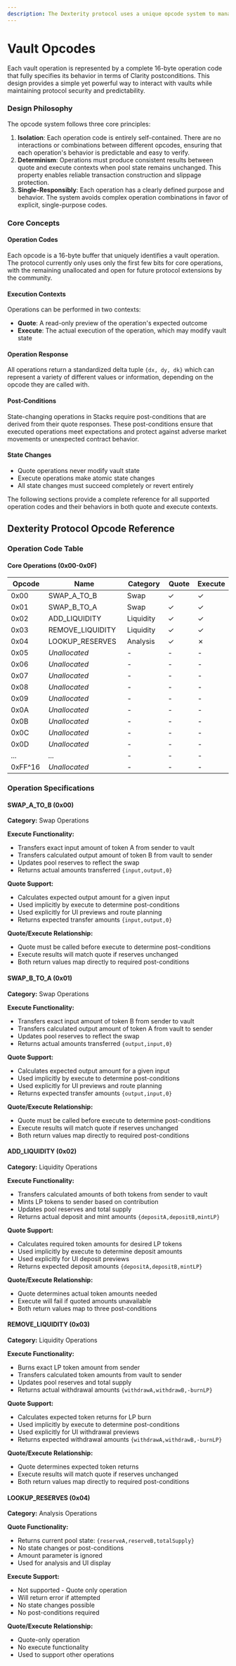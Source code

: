 ```yaml
---
description: The Dexterity protocol uses a unique opcode system to manage vault operations.
---
```


# Vault Opcodes

Each vault operation is represented by a complete 16-byte operation code that fully specifies its behavior in terms of Clarity postconditions. This design provides a simple yet powerful way to interact with vaults while maintaining protocol security and predictability.

### Design Philosophy

The opcode system follows three core principles:

1. **Isolation**: Each operation code is entirely self-contained. There are no interactions or combinations between different opcodes, ensuring that each operation's behavior is predictable and easy to verify.
2. **Determinism**: Operations must produce consistent results between quote and execute contexts when pool state remains unchanged. This property enables reliable transaction construction and slippage protection.
3. **Single-Responsibly**: Each operation has a clearly defined purpose and behavior. The system avoids complex operation combinations in favor of explicit, single-purpose codes.

### Core Concepts

#### Operation Codes

Each opcode is a 16-byte buffer that uniquely identifies a vault operation. The protocol currently only uses only the first few bits for core operations, with the remaining unallocated and open for future protocol extensions by the community.

#### Execution Contexts

Operations can be performed in two contexts:

* **Quote**: A read-only preview of the operation's expected outcome
* **Execute**: The actual execution of the operation, which may modify vault state

#### Operation Response

All operations return a standardized delta tuple `{dx, dy, dk}` which can represent a variety of different values or information, depending on the opcode they are called with.

#### Post-Conditions

State-changing operations in Stacks require post-conditions that are derived from their quote responses. These post-conditions ensure that executed operations meet expectations and protect against adverse market movements or unexpected contract behavior.

#### State Changes

* Quote operations never modify vault state
* Execute operations make atomic state changes
* All state changes must succeed completely or revert entirely

The following sections provide a complete reference for all supported operation codes and their behaviors in both quote and execute contexts.

## Dexterity Protocol Opcode Reference

### Operation Code Table

#### Core Operations (0x00-0x0F)

<table><thead><tr><th width="114">Opcode</th><th width="287">Name</th><th width="133">Category</th><th width="112">Quote</th><th>Execute</th></tr></thead><tbody><tr><td>0x00</td><td>SWAP_A_TO_B</td><td>Swap</td><td>✓</td><td>✓</td></tr><tr><td>0x01</td><td>SWAP_B_TO_A</td><td>Swap</td><td>✓</td><td>✓</td></tr><tr><td>0x02</td><td>ADD_LIQUIDITY</td><td>Liquidity</td><td>✓</td><td>✓</td></tr><tr><td>0x03</td><td>REMOVE_LIQUIDITY</td><td>Liquidity</td><td>✓</td><td>✓</td></tr><tr><td>0x04</td><td>LOOKUP_RESERVES</td><td>Analysis</td><td>✓</td><td>✗</td></tr><tr><td>0x05</td><td><em>Unallocated</em></td><td>-</td><td>-</td><td>-</td></tr><tr><td>0x06</td><td><em>Unallocated</em></td><td>-</td><td>-</td><td>-</td></tr><tr><td>0x07</td><td><em>Unallocated</em></td><td>-</td><td>-</td><td>-</td></tr><tr><td>0x08</td><td><em>Unallocated</em></td><td>-</td><td>-</td><td>-</td></tr><tr><td>0x09</td><td><em>Unallocated</em></td><td>-</td><td>-</td><td>-</td></tr><tr><td>0x0A</td><td><em>Unallocated</em></td><td>-</td><td>-</td><td>-</td></tr><tr><td>0x0B</td><td><em>Unallocated</em></td><td>-</td><td>-</td><td>-</td></tr><tr><td>0x0C</td><td><em>Unallocated</em></td><td>-</td><td>-</td><td>-</td></tr><tr><td>0x0D</td><td><em>Unallocated</em></td><td>-</td><td>-</td><td>-</td></tr><tr><td>...</td><td><em>...</em></td><td>-</td><td>-</td><td>-</td></tr><tr><td>0xFF^16</td><td><em>Unallocated</em></td><td>-</td><td>-</td><td>-</td></tr></tbody></table>

### Operation Specifications

#### SWAP\_A\_TO\_B (0x00)

**Category:** Swap Operations

**Execute Functionality:**

* Transfers exact input amount of token A from sender to vault
* Transfers calculated output amount of token B from vault to sender
* Updates pool reserves to reflect the swap
* Returns actual amounts transferred `{input,output,0}`

**Quote Support:**

* Calculates expected output amount for a given input
* Used implicitly by execute to determine post-conditions
* Used explicitly for UI previews and route planning
* Returns expected transfer amounts `{input,output,0}`

**Quote/Execute Relationship:**

* Quote must be called before execute to determine post-conditions
* Execute results will match quote if reserves unchanged
* Both return values map directly to required post-conditions

#### SWAP\_B\_TO\_A (0x01)

**Category:** Swap Operations

**Execute Functionality:**

* Transfers exact input amount of token B from sender to vault
* Transfers calculated output amount of token A from vault to sender
* Updates pool reserves to reflect the swap
* Returns actual amounts transferred `{output,input,0}`

**Quote Support:**

* Calculates expected output amount for a given input
* Used implicitly by execute to determine post-conditions
* Used explicitly for UI previews and route planning
* Returns expected transfer amounts `{output,input,0}`

**Quote/Execute Relationship:**

* Quote must be called before execute to determine post-conditions
* Execute results will match quote if reserves unchanged
* Both return values map directly to required post-conditions

#### ADD\_LIQUIDITY (0x02)

**Category:** Liquidity Operations

**Execute Functionality:**

* Transfers calculated amounts of both tokens from sender to vault
* Mints LP tokens to sender based on contribution
* Updates pool reserves and total supply
* Returns actual deposit and mint amounts `{depositA,depositB,mintLP}`

**Quote Support:**

* Calculates required token amounts for desired LP tokens
* Used implicitly by execute to determine deposit amounts
* Used explicitly for UI deposit previews
* Returns expected deposit amounts `{depositA,depositB,mintLP}`

**Quote/Execute Relationship:**

* Quote determines actual token amounts needed
* Execute will fail if quoted amounts unavailable
* Both return values map to three post-conditions

#### REMOVE\_LIQUIDITY (0x03)

**Category:** Liquidity Operations

**Execute Functionality:**

* Burns exact LP token amount from sender
* Transfers calculated token amounts from vault to sender
* Updates pool reserves and total supply
* Returns actual withdrawal amounts `{withdrawA,withdrawB,-burnLP}`

**Quote Support:**

* Calculates expected token returns for LP burn
* Used implicitly by execute to determine post-conditions
* Used explicitly for UI withdrawal previews
* Returns expected withdrawal amounts `{withdrawA,withdrawB,-burnLP}`

**Quote/Execute Relationship:**

* Quote determines expected token returns
* Execute results will match quote if reserves unchanged
* Both return values map directly to required post-conditions

#### LOOKUP\_RESERVES (0x04)

**Category:** Analysis Operations

**Quote Functionality:**

* Returns current pool state: `{reserveA,reserveB,totalSupply}`
* No state changes or post-conditions
* Amount parameter is ignored
* Used for analysis and UI display

**Execute Support:**

* Not supported - Quote only operation
* Will return error if attempted
* No state changes possible
* No post-conditions required

**Quote/Execute Relationship:**

* Quote-only operation
* No execute functionality
* Used to support other operations
